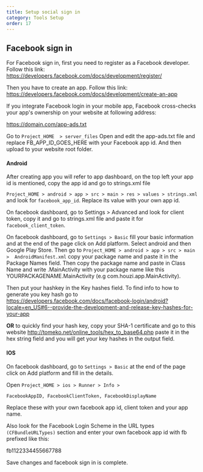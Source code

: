 ```yaml
---
title: Setup social sign in
category: Tools Setup
order: 17
---
```


## Facebook sign in
For Facebook sign in, first you need to register as a Facebook developer. Follow this link:
https://developers.facebook.com/docs/development/register/

Then you have to create an app. Follow this link:
https://developers.facebook.com/docs/development/create-an-app

If you integrate Facebook login in your mobile app, Facebook cross-checks your app's ownership on your website at following address:

https://domain.com/app-ads.txt

Go to `Project_HOME  > server_files` Open and edit the app-ads.txt file and replace FB_APP_ID_GOES_HERE with your Facebook app id. And then upload to your website root folder.


#### Android
After creating app you will refer to app dashboard, on the top left your app id is mentioned, copy the app id and go to strings.xml file

`Project_HOME > android > app > src > main > res > values > strings.xml` and look for `facebook_app_id`. Replace its value with your own app id.

On facebook dashboard, go to Settings > Advanced and look for client token, copy it and go to strings.xml file and paste it for `facebook_client_token`.

On facebook dashboard, go to `Settings > Basic` fill your basic information and at the end of the page click on Add platform. Select android and then Google Play Store. Then go to `Project_HOME > android > app > src > main >  AndroidManifest.xml` copy your package name and paste it in the Package Names field. Then copy the package name and paste in Class Name and write .MainActivity with your package name like this YOURPACKAGENAME.MainActivity 
(e.g com.houzi.app.MainActivity).

Then put your hashkey in the Key hashes field. To find info to how to generate you key hash go to  
https://developers.facebook.com/docs/facebook-login/android?locale=en_US#6--provide-the-development-and-release-key-hashes-for-your-app

**OR** to quickly find your hash key, copy your SHA-1 certificate and go to this website http://tomeko.net/online_tools/hex_to_base64.php paste it in the hex string field and you will get your key hashes in the output field.


#### IOS
On facebook dashboard, go to `Settings > Basic` at the end of the page click on Add platform and fill in the details.

Open `Project_HOME > ios > Runner > Info >`

`FacebookAppID, FacebookClientToken, FacebookDisplayName`

Replace these with your own facebook app id, client token and your app name.

Also look for the Facebook Login Scheme in the URL types `(CFBundleURLTypes)` section and enter your own facebook app id with fb prefixed like this:

fb1122334455667788

Save changes and facebook sign in is complete.

